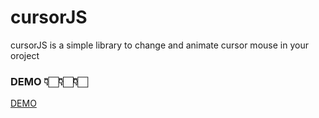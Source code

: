 # cursorJS

cursorJS is a simple library to change and animate cursor mouse in your oroject

### DEMO 👇🏻👇🏻👇🏻
[DEMO]( https://cursorjsjs.netlify.app/)


